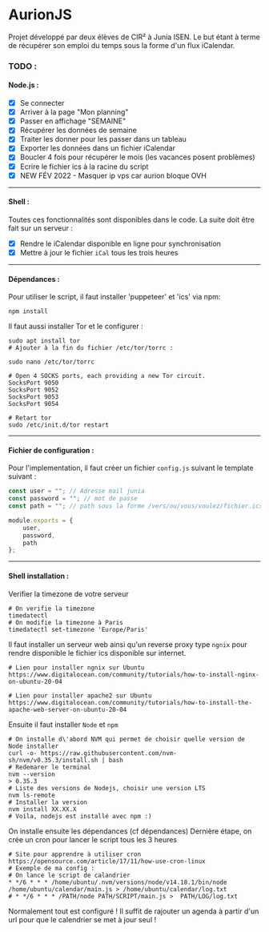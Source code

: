 # AurionJS

Projet développé par deux élèves de CIR² à Junia ISEN. Le but étant à terme de récupérer son emploi du temps sous la forme d'un flux iCalendar. 

### TODO :
#### Node.js :
- [x] Se connecter
- [x] Arriver à la page "Mon planning"
- [x] Passer en affichage "SEMAINE"
- [x] Récupérer les données de semaine
- [x] Traiter les donner pour les passer dans un tableau
- [x] Exporter les données dans un fichier iCalendar
- [x] Boucler 4 fois pour récupérer le mois (les vacances posent problèmes) 
- [x] Ecrire le fichier ics à la racine du script
- [x] NEW FÉV 2022 - Masquer ip vps car aurion bloque OVH
----------------------------------------------------------------------------------------------

#### Shell :
Toutes ces fonctionnalités sont disponibles dans le code. 
La suite doit être fait sur un serveur : 
- [x] Rendre le iCalendar disponible en ligne pour synchronisation
- [x] Mettre à jour le fichier `iCal` tous les trois heures

----------------------------------------------------------------------------------------------

#### Dépendances :

Pour utiliser le script, il faut installer 'puppeteer' et 'ics' via npm:
```console
npm install
```

Il faut aussi installer Tor et le configurer : 
```console
sudo apt install tor
# Ajouter à la fin du fichier /etc/tor/torrc : 

sudo nano /etc/tor/torrc

# Open 4 SOCKS ports, each providing a new Tor circuit.
SocksPort 9050
SocksPort 9052
SocksPort 9053
SocksPort 9054

# Retart tor
sudo /etc/init.d/tor restart
```
----------------------------------------------------------------------------------------------

#### Fichier de configuration :

Pour l'implementation, il faut créer un fichier `config.js` suivant le template suivant : 

```js
const user = ""; // Adresse mail junia
const password = ""; // mot de passe
const path = ""; // path sous la forme /vers/ou/vous/voulez/fichier.ics

module.exports = {
    user,
    password,
    path
};
```

----------------------------------------------------------------------------------------------

#### Shell installation :

Verifier la timezone de votre serveur 

```console
# On verifie la timezone
timedatectl
# On modifie la timezone à Paris
timedatectl set-timezone 'Europe/Paris'
```

Il faut installer un serveur web ainsi qu'un reverse proxy type `ngnix` pour rendre disponible le fichier ics disponible sur internet. 

```console
# Lien pour installer ngnix sur Ubuntu
https://www.digitalocean.com/community/tutorials/how-to-install-nginx-on-ubuntu-20-04

# Lien pour installer apache2 sur Ubuntu
https://www.digitalocean.com/community/tutorials/how-to-install-the-apache-web-server-on-ubuntu-20-04
```

Ensuite il faut installer `Node` et `npm`

```console
# On installe d\'abord NVM qui permet de choisir quelle version de Node installer
curl -o- https://raw.githubusercontent.com/nvm-sh/nvm/v0.35.3/install.sh | bash
# Redemarer le terminal
nvm --version
> 0.35.3
# Liste des versions de Nodejs, choisir une version LTS
nvm ls-remote
# Installer la version
nvm install XX.XX.X
# Voila, nodejs est installé avec npm :)
```

On installe ensuite les dépendances (cf dépendances)
Dernière étape, on crée un cron pour lancer le script tous les 3 heures 

```console
# Site pour apprendre à utiliser cron
https://opensource.com/article/17/11/how-use-cron-linux
# Exemple de ma config :
# On lance le script de calandrier
* */6 * * * /home/ubuntu/.nvm/versions/node/v14.18.1/bin/node /home/ubuntu/calendar/main.js > /home/ubuntu/calendar/log.txt
# * */6 * * * /PATH/node PATH/SCRIPT/main.js >  PATH/LOG/log.txt
```

Normalement tout est configuré ! Il suffit de rajouter un agenda à partir d'un url pour que le calendrier se met à jour seul !

